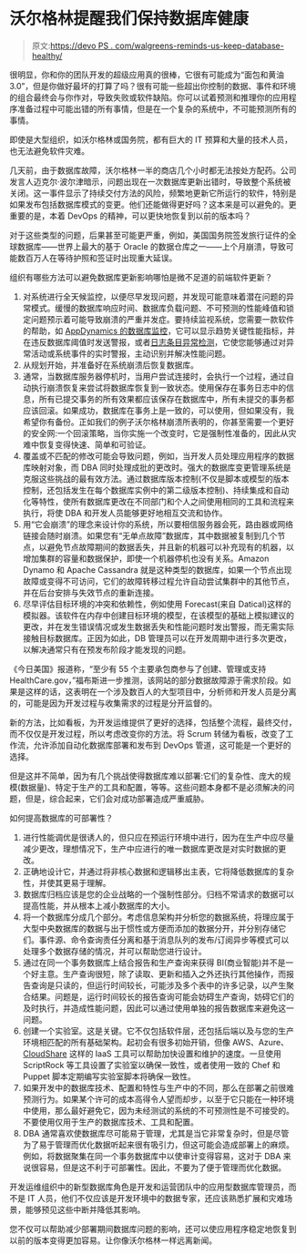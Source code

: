 # 沃尔格林提醒我们保持数据库健康

> 原文:[https://devo PS . com/walgreens-reminds-us-keep-database-healthy/](https://devops.com/walgreens-reminds-us-keep-database-healthy/)

很明显，你和你的团队开发的超级应用真的很棒，它很有可能成为“面包和黄油 3.0”，但是你做好最坏的打算了吗？很有可能一些超出你控制的数据、事件和环境的组合最终会与你作对，导致失败或软件缺陷。你可以试着预测和推理你的应用程序准备过程中可能出错的所有事情，但是在一个复杂的系统中，不可能预测所有的事情。

即使是大型组织，如沃尔格林或国务院，都有巨大的 IT 预算和大量的技术人员，也无法避免软件灾难。

几天前，由于数据库故障，沃尔格林一半的商店几个小时都无法按处方配药。公司发言人迈克尔·波尔津暗示，问题出现在一次数据库更新出错时，导致整个系统被关闭。这一事件显示了持续交付方法的风险，频繁地更新它所运行的软件，特别是如果发布包括数据库模式的变更。他们还能做得更好吗？这本来是可以避免的。更重要的是，本着 DevOps 的精神，可以更快地恢复到以前的版本吗？

对于这些类型的问题，后果甚至可能更严重，例如，美国国务院签发旅行证件的全球数据库——世界上最大的基于 Oracle 的数据仓库之一——上个月崩溃，导致可能数百万人在等待护照和签证时出现重大延误。

组织有哪些方法可以避免数据库更新影响哪怕是微不足道的前端软件更新？

1.  对系统进行全天候监控，以便尽早发现问题，并发现可能意味着潜在问题的异常模式。缓慢的数据库响应时间、数据库负载问题、不可预测的性能峰值和锁定问题预示着可能导致崩溃的严重并发症。要持续监视系统，您需要一款软件的帮助，如 [AppDynamics 的数据库监控](https://www.appdynamics.com/solutions/database-monitoring/)，它可以显示趋势关键性能指标，并在违反数据库阈值时发送警报，或者[日志条目异常检测](https://logentries.com/logentries-announces-machine-learning-analytics-for-ops-monitoring-real-time-alerting/)，它使您能够通过对异常活动或系统事件的实时警报，主动识别并解决性能问题。
2.  从规划开始，并准备好在系统崩溃后恢复数据库。
3.  通常，当数据库服务器停机时，当用户尝试连接时，会执行一个过程，通过自动执行崩溃恢复来尝试将数据库恢复到一致状态。使用保存在事务日志中的信息，所有已提交事务的所有效果都应该保存在数据库中，所有未提交的事务都应该回滚。如果成功，数据库在事务上是一致的，可以使用，但如果没有，我希望你有备份。正如我们的例子沃尔格林崩溃所表明的，你甚至需要一个更好的安全网:一个回滚策略，当你实施一个改变时，它是强制性准备的，因此从灾难中恢复变得快速、简单和可验证。
4.  覆盖或不匹配的修改可能会导致问题，例如，当开发人员处理应用程序的数据库映射对象，而 DBA 同时处理成批的更改时。强大的数据库变更管理系统是克服这些挑战的最有效方法。通过数据库版本控制(不仅是脚本或模型的版本控制，还包括发生在每个数据库实例中的第二级版本控制)、持续集成和自动化等特性，使所有数据库更改在不同部门和个人之间使用相同的工具和流程来执行，将使 DBA 和开发人员能够更好地相互交流和协作。
5.  用“它会崩溃”的理念来设计你的系统，所以要相信服务器会死，路由器或网络链接会随时崩溃。如果您有“无单点故障”数据库，其中数据被复制到几个节点，以避免节点故障期间的数据丢失，并且新的机器可以补充现有的机器，以增加集群的容量和数据保护，即使一个机器停机也没有关系。Amazon Dynamo 和 Apache Cassandra 就是这种类型的数据库，如果一个节点出现故障或变得不可访问，它们的故障转移过程允许自动尝试集群中的其他节点，并在后台安排与失效节点的重新连接。
6.  尽早评估目标环境的冲突和依赖性，例如使用 Forecast(来自 Datical)这样的模拟器。该软件在内存中创建目标环境的模型，在该模型的基础上模拟建议的更改，并在发生错误情况或发生数据丢失和性能问题时发出警报，而无需实际接触目标数据库。正因为如此，DB 管理员可以在开发周期中进行多次更改，以解决通常只有在预发布阶段才能发现的问题。

《今日美国》报道称，“至少有 55 个主要承包商参与了创建、管理或支持 HealthCare.gov，”福布斯进一步推测，该网站的部分数据故障源于需求阶段。如果是这样的话，这表明在一个涉及数百人的大型项目中，分析师和开发人员是分离的，可能是因为开发过程与收集需求的过程是分开监督的。

新的方法，比如看板，为开发运维提供了更好的选择，包括整个流程，最终交付，而不仅仅是开发过程，所以考虑改变你的方法。将 Scrum 转储为看板，改变了工作流，允许添加自动化数据库部署和发布到 DevOps 管道，这可能是一个更好的选择。

但是这并不简单，因为有几个挑战使得数据库难以部署:它们的复杂性、庞大的规模(数据量)、特定于生产的工具和配置，等等。这些问题本身都不是必须解决的问题，但是，综合起来，它们会对成功部署造成严重威胁。

如何提高数据库的可部署性？

1.  进行性能调优是很诱人的，但只应在预运行环境中进行，因为在生产中应尽量减少更改，理想情况下，生产中应进行的唯一数据库更改是对实时数据的更改。
2.  正确地设计它，并通过将非核心数据和逻辑移出主表，它将降低数据库的复杂性，并使其更易于理解。
3.  数据库归档应该是您的企业战略的一个强制性部分。归档不常请求的数据可以提高性能，并从根本上减小数据库的大小。
4.  将一个数据库分成几个部分。考虑信息架构并分析您的数据系统，将理应属于大型中央数据库的数据与出于惯性或方便而添加的数据分开，并分别存储它们。事件源、命令查询责任分离和基于消息队列的发布/订阅异步等模式可以处理多个数据存储的情况，并可以帮助您进行设计。
5.  通过在同一个事务数据库上结合报告和生产查询来获得 BI(商业智能)并不是一个好主意。生产查询很短，除了读取、更新和插入之外还执行其他操作，而报告查询是只读的，但运行时间较长，可能涉及多个表中的许多记录，以产生聚合结果。问题是，运行时间较长的报告查询可能会妨碍生产查询，妨碍它们的及时执行，并造成性能问题，因此可以通过使用单独的报告数据库来避免这一问题。
6.  创建一个实验室。这是关键。它不仅包括软件层，还包括后端以及与您的生产环境相匹配的所有基础架构。起初会有很多初始开销，但像 AWS、Azure、 [CloudShare](http://www.cloudshare.com) 这样的 IaaS 工具可以帮助加快设置和维护的速度。一旦使用 ScriptRock 等工具设置了实验室以确保一致性，或者使用一致的 Chef 和 Puppet 脚本定期编写实验室脚本将确保一致性。
7.  如果开发中的数据库技术、配置和特性与生产中的不同，那么在部署之前很难预测行为。如果某个许可的成本高得令人望而却步，以至于它只能在一种环境中使用，那么最好避免它，因为未经测试的系统的不可预测性是不可接受的。不要使用仅用于生产的数据库技术、工具和配置。
8.  DBA 通常喜欢使数据库尽可能易于管理，尤其是当它非常复杂时，但是尽管为了易于管理而优化数据听起来很有吸引力，但这可能会造成部署上的麻烦。例如，将数据聚集在同一个事务数据库中以使审计变得容易，这对于 DBA 来说很容易，但是这不利于可部署性。因此，不要为了便于管理而优化数据。

开发运维组织中的新型数据库角色是开发和运营团队中的应用型数据库管理员，而不是 IT 人员，他们不仅应该是开发环境中的数据专家，还应该熟悉扩展和灾难场景，能够预见这些中断并降低其影响。

您不仅可以帮助减少部署期间数据库问题的影响，还可以使应用程序稳定地恢复到以前的版本变得更加容易。让你像沃尔格林一样远离新闻。